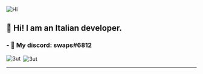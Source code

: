 ![Hi](https://thumbs.gfycat.com/EthicalObedientCirriped-size_restricted.gif)
## 👋 Hi! I am an Italian developer.

### - 💎 My discord: swaps#6812

<p><img align="left" src="https://github-readme-stats.vercel.app/api/top-langs/?username=3ut&layout=compact" alt="3ut" /></p>

<p>&nbsp;<img align="center" src="https://github-readme-stats.vercel.app/api?username=3ut&show_icons=true" alt="3ut" /></p>


---

<br />

